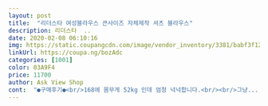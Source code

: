 ```yaml
---
layout: post 
title:  "리더스타 여성블라우스 큰사이즈 자체제작 셔츠 블라우스" 
description: 리더스타  ..
date: 2020-02-08 06:10:16 
img: https://static.coupangcdn.com/image/vendor_inventory/3381/babf3f129749b1a7f05a414ac6b36f93a6e76494bd2940e10503c81588e8.jpg 
linkUrl: https://coupa.ng/bozAdc 
categories: [1001] 
color: 03A9F4 
price: 11700 
author: Ask View Shop 
cont:  "●구매후기●<br/>168에 몸무게 52kg 인데 엄청 넉넉합니다.<br/><br/>그냥... <br/>조금 크다 싶을정도예요<br/>맘에 듭니다<br/>배송은 이틀걸렸어요<br/>배송은 정말 빨랐어요.<br/> 역시 쿠팡스럽게 만족스럽습니다.<br/><br/>번창하세요<br/>사진하고 똑같네요<br/>소매리본이 크진않군요.<br/> 그래도 입을만해요.<br/> 그나저나 저 대각선 울퉁불퉁 소재는 저렴한건지 저렴이 사면 저 소재인경우가 많네요.<br/> 스판기 좋고 적당히 넉넉해서 좋아요<br/>여자여자 스럽게 보이고 싶을때 입으면 좋을것같아요.<br/><br/>완전 빠름 사이즈도 정사이즈고요<br/>팔이 긴편인데도 팔길이가 길어서 아주 맘에 듭니다.<br/><br/>화면에 보이는 거랑 딱히 틀린점은 없는데<br/>" 
---
```

